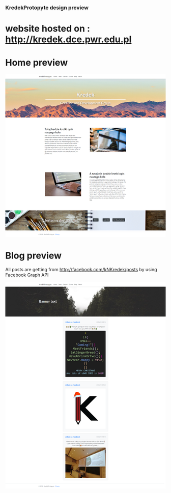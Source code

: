 ### KredekProtopyte design preview  

# website hosted on : http://kredek.dce.pwr.edu.pl


# Home preview  
![alt text](https://github.com/AvgustPol/KredekProtopyte/blob/master/Preview%20Images/Kredek%20home.png?raw=true "Home preview")  
  
# Blog preview  
  
All posts are getting from http://facebook.com/kNKredek/posts by using Facebook Graph API  
  
![alt text](https://github.com/AvgustPol/KredekProtopyte/blob/master/Preview%20Images/Kredek%20blog.png?raw=true "Blog preview")  
